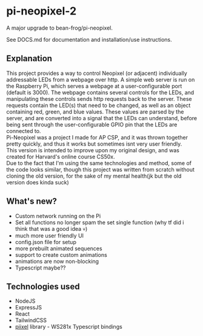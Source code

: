 # pi-neopixel-2
A major upgrade to bean-frog/pi-neopixel.

See DOCS.md for documentation and installation/use instructions.

## Explanation
This project provides a way to control Neopixel (or adjacent) individually addressable LEDs from a webpage over http. 
A simple web server is run on the Raspberry Pi, which serves a webpage at a user-configurable port (default is 3000). The webpage contains several controls for the LEDs, and manipulating these controls sends http requests back to the server. These requests contain the LED(s) that need to be changed, as well as an object containing red, green, and blue values. These values are parsed by the server, and are converted into a signal that the LEDs can understand, before being sent through the user-configurable GPIO pin that the LEDs are connected to.
<br>
Pi-Neopixel was a project I made for AP CSP, and it was thrown together pretty quickly, and thus it works but sometimes isnt very user friendly. <br>
This version is intended to improve upon my original design, and was created for Harvard's online course CS50x. <br>
Due to the fact that I'm using the same technologies and method, some of the code looks similar, though this project was written from scratch without cloning the old version, for the sake of my mental health(jk but the old version does kinda suck) <br>

## What's new?
- Custom network running on the Pi
- Set all functions no longer spam the set single function (why tf did i think that was a good idea :skull:)
- much more user friendly UI
- config.json file for setup
- more prebuilt animated sequences
- support to create custom animations
- animations are now non-blocking
- Typescript maybe??

## Technologies used
- NodeJS
- ExpressJS
- React
- TailwindCSS
- [piixel](https://github.com/bjoerge/piixel) library - WS281x Typescript bindings


